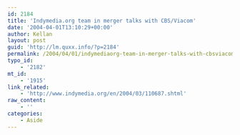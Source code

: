 ```yaml
---
id: 2184
title: 'Indymedia.org team in merger talks with CBS/Viacom'
date: '2004-04-01T13:10:29+00:00'
author: Kellan
layout: post
guid: 'http://lm.quxx.info/?p=2184'
permalink: /2004/04/01/indymediaorg-team-in-merger-talks-with-cbsviacom/
typo_id:
    - '2182'
mt_id:
    - '1915'
link_related:
    - 'http://www.indymedia.org/en/2004/03/110687.shtml'
raw_content:
    - ''
categories:
    - Aside
---
```


